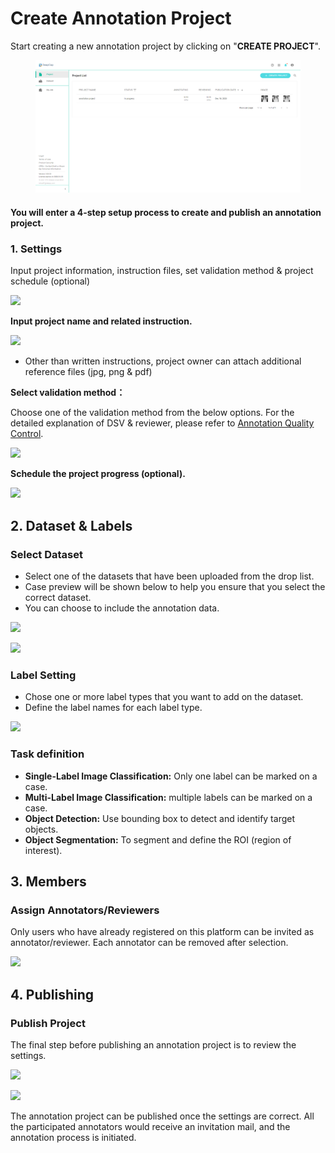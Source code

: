 # Create Annotation Project

Start creating a new annotation project by clicking on "**CREATE PROJECT**".&#x20;

<figure><img src="../../../.gitbook/assets/DeepCap_Project_Overview_In_Progress.png" alt=""><figcaption></figcaption></figure>

#### You will enter a 4-step setup process to create and publish an annotation project.&#x20;

### 1. Settings <a href="#settings" id="settings"></a>

Input project information, instruction files, set validation method & project schedule (optional)

![](https://console.deepq.ai/docs/console/.gitbook/assets/con-3-1-0.png)

**Input project name and related instruction.**

![](https://console.deepq.ai/docs/console/.gitbook/assets/con-3-1-2.png)

* Other than written instructions, project owner can attach additional reference files (jpg, png & pdf)

**Select validation method：**

Choose one of the validation method from the below options. For the detailed explanation of DSV & reviewer, please refer to [Annotation Quality Control](https://console.deepq.ai/docs/console/working-flow/create-an-annotation-project/1.-settings/deepcap-smart-validation-dsv.html).

![](https://console.deepq.ai/docs/console/.gitbook/assets/con-3-1-3.png)

**Schedule the project progress (optional).**

![](https://console.deepq.ai/docs/console/.gitbook/assets/con-3-1-4.png)

## 2. Dataset & Labels <a href="#id-2-dataset--labels" id="id-2-dataset--labels"></a>

### Select Dataset <a href="#select-dataset" id="select-dataset"></a>

* Select one of the datasets that have been uploaded from the drop list.
* Case preview will be shown below to help you ensure that you select the correct dataset.
* You can choose to include the annotation data.

![](https://console.deepq.ai/docs/console/.gitbook/assets/con-3-1-2-1.png)

![](https://console.deepq.ai/docs/console/.gitbook/assets/con-3-1-2-2.png)

### Label Setting <a href="#label-setting" id="label-setting"></a>

* Chose one or more label types that you want to add on the dataset.
* Define the label names for each label type.

![](https://console.deepq.ai/docs/console/.gitbook/assets/con-3-2-1-3-2.png)

### Task definition <a href="#task-definition" id="task-definition"></a>

* **Single-Label Image Classification:** Only one label can be marked on a case.
* **Multi-Label Image Classification:** multiple labels can be marked on a case.
* **Object Detection:** Use bounding box to detect and identify target objects.
* **Object Segmentation:** To segment and define the ROI (region of interest).

## 3. Members <a href="#id-3-members" id="id-3-members"></a>

### Assign Annotators/Reviewers <a href="#assign-annotatorsreviewers" id="assign-annotatorsreviewers"></a>

Only users who have already registered on this platform can be invited as annotator/reviewer. Each annotator can be removed after selection.

![](https://console.deepq.ai/docs/console/.gitbook/assets/con-3-1-3-1.png)

## 4. Publishing <a href="#id-4-publishing" id="id-4-publishing"></a>

### Publish Project <a href="#publish-project" id="publish-project"></a>

The final step before publishing an annotation project is to review the settings.

![](https://console.deepq.ai/docs/console/.gitbook/assets/con-3-1-4-1.jpg)

![](https://console.deepq.ai/docs/console/.gitbook/assets/con-3-1-4-4.png)

The annotation project can be published once the settings are correct. All the participated annotators would receive an invitation mail, and the annotation process is initiated.
